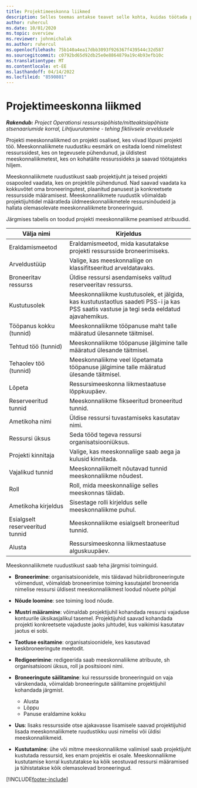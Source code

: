 ```yaml
---
title: Projektimeeskonna liikmed
description: Selles teemas antakse teavet selle kohta, kuidas töötada projekti meeskonnaliikmete teabe, atribuutide ja kavandamisega.
author: ruhercul
ms.date: 10/01/2020
ms.topic: overview
ms.reviewer: johnmichalak
ms.author: ruhercul
ms.openlocfilehash: 75b140a4ea17dbb3093f926367f439544c32d587
ms.sourcegitcommit: c0792bd65d92db25e0e8864879a19c4b93efb10c
ms.translationtype: MT
ms.contentlocale: et-EE
ms.lasthandoff: 04/14/2022
ms.locfileid: "8590801"
---
```

# <a name="project-team-members"></a>Projektimeeskonna liikmed

_**Rakendub:** Project Operationsi ressurssipõhiste/mitteaktsiapõhiste stsenaariumide korral,  Lihtjuurutamine - tehing fiktiivsele arveldusele_

Projekti meeskonnaliikmed on projekti osalised, kes viivad lõpuni projekti töö. Meeskonnaliikmete ruudustiku eesmärk on esitada loend nimelistest ressurssidest, kes on tegevusele pühendunud, ja üldistest meeskonnaliikmetest, kes on kohatäite ressurssideks ja saavad töötajateks hiljem.

Meeskonnaliikmete ruudustikust saab projektijuht ja teised projekti osapooled vaadata, kes on projektile pühendunud. Nad saavad vaadata ka kokkuvõtet oma broneeringutest, plaanitud panusest ja konkreetsete ressursside määramisest. Meeskonnaliikmete ruudustik võimaldab projektijuhtidel määratleda üldmeeskonnaliikmetele ressursinõudeid ja hallata olemasolevate meeskonnaliikmete broneeringuid.

Järgmises tabelis on toodud projekti meeskonnaliikme peamised atribuudid.

| Välja nimi          | Kirjeldus                                                                                                                                                                  |
|--------------------------|-----------------------------------------------------------------------------------------------------------------------------------------------------------------------------------|
| Eraldamismeetod        | Eraldamismeetod, mida kasutatakse projekti ressursside broneerimiseks.                                                                         |
| Arveldustüüp             | Valige, kas meeskonnaliige on klassifitseeritud arveldatavaks.                                                                                                                                       |
| Broneeritav ressurss        | Üldise ressursi asendamiseks valitud reserveeritav ressurss.                                                                                                                   |
| Kustutusolek            | Meeskonnaliikme kustutusolek, et jälgida, kas kustutustaotlus saadeti PSS-i ja kas PSS saatis vastuse ja tegi seda eeldatud ajavahemikus. |
| Tööpanus kokku (tunnid)     | Meeskonnaliikme tööpanuse maht talle määratud ülesannete täitmisel.                                                                                                                         |
| Tehtud töö (tunnid) | Meeskonnaliikme tööpanuse jälgimine talle määratud ülesande täitmisel.                                                                                           |
| Tehaolev töö (tunnid) | Meeskonnaliikme veel lõpetamata tööpanuse jälgimine talle määratud ülesande täitmisel.                                                                                    |
| Lõpeta                   | Ressursimeeskonna liikmestaatuse lõppkuupäev.                                                                                                                                            |
| Reserveeritud tunnid        | Meeskonnaliikme fikseeritud broneeritud tunnid.                                                                                                                                                                |
| Ametikoha nimi            | Üldise ressursi tuvastamiseks kasutatav nimi.                                                                                                                                   |
| Ressursi üksus          | Seda tööd tegeva ressursi organisatsiooniüksus.                                                                                                                      |
| Projekti kinnitaja         | Valige, kas meeskonnaliige saab aega ja kulusid kinnitada.                                                                                                                     |
| Vajalikud tunnid           | Meeskonnaliikmelt nõutavad tunnid meeskonnaliikme nõudest.                                                                                                                       |
| Roll                     | Roll, mida meeskonnaliige selles meeskonnas täidab.                                                                                                                                |
| Ametikoha kirjeldus     | Sisestage rolli kirjeldus selle meeskonnaliikme puhul.                                                                                                                             |
| Esialgselt reserveeritud tunnid        | Meeskonnaliikme esialgselt broneeritud tunnid.                                                                                                                                                                 |
| Alusta                    | Ressursimeeskonna liikmestaatuse alguskuupäev.                                                                                                                                          |

Meeskonnaliikmete ruudustikust saab teha järgmisi toiminguid.

- **Broneerimine**: organisatsioonidele, mis täidavad hübriidbroneeringute võimendust, võimaldab broneerimise toiming kasutajatel broneerida nimelise ressursi üldisest meeskonnaliikmest loodud nõuete põhjal
- **Nõude loomine**: see toiming lood nõude.
- **Mustri määramine**: võimaldab projektijuhil kohandada ressursi vajaduse kontuurile üksikasjalikul tasemel. Projektijuhid saavad kohandada projekti konkreetsete vajaduste jaoks juhtudel, kus vaikimisi kasutatav jaotus ei sobi.
- **Taotluse esitamine**: organisatsioonidele, kes kasutavad keskbroneeringute meetodit.
- **Redigeerimine**: redigeerida saab meeskonnaliikme atribuute, sh organisatsiooni üksus, roll ja positsiooni nimi.
- **Broneeringute säilitamine**: kui ressursside broneeringuid on vaja värskendada, võimaldab broneeringute säilitamine projektijuhil kohandada järgmist.

    - Alusta
    - Lõppu
    - Panuse eraldamine kokku

- **Uus**: lisaks ressursside otse ajakavasse lisamisele saavad projektijuhid lisada meeskonnaliikmete ruudustikku uusi nimelisi või üldisi meeskonnaliikmeid.
- **Kustutamine**: ühe või mitme meeskonnaliikme valimisel saab projektijuht kustutada ressursid, kes enam projektis ei osale. Meeskonnaliikme kustutamise korral kustutatakse ka kõik seostuvad ressursi määramised ja tühistatakse kõik olemasolevad broneeringud.


[!INCLUDE[footer-include](../includes/footer-banner.md)]